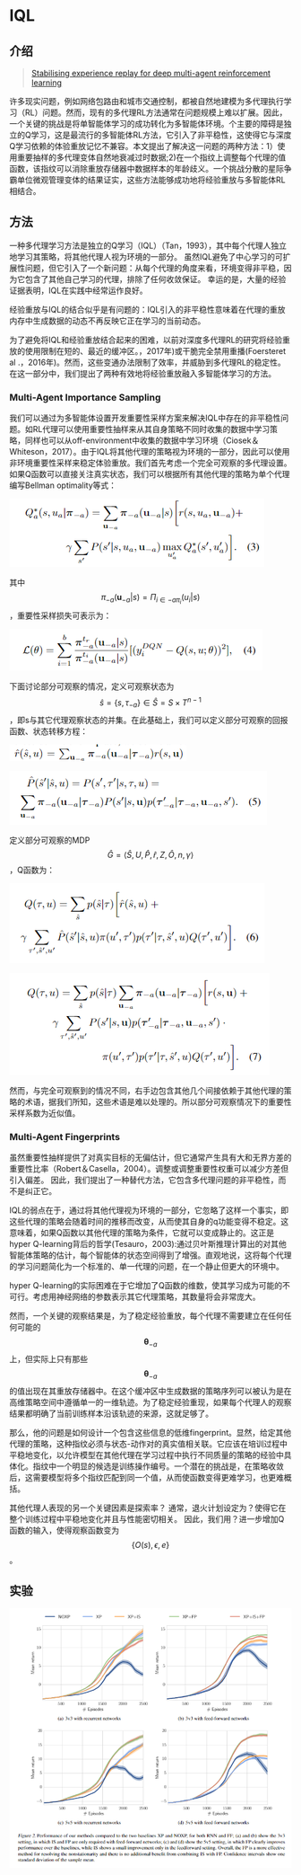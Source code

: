 # IQL

## 介绍

> [Stabilising experience replay for deep multi-agent reinforcement learning](https://arxiv.org/abs/1702.08887)

许多现实问题，例如网络包路由和城市交通控制，都被自然地建模为多代理执行学习（RL）问题。然而，现有的多代理RL方法通常在问题规模上难以扩展。因此，一个关键的挑战是将单智能体学习的成功转化为多智能体环境。个主要的障碍是独立的Q学习，这是最流行的多智能体RL方法，它引入了非平稳性，这使得它与深度Q学习依赖的体验重放记忆不兼容。本文提出了解决这一问题的两种方法：1）使用重要抽样的多代理变体自然地衰减过时数据;2\)在一个指纹上调整每个代理的值函数，该指纹可以消除重放存储器中数据样本的年龄歧义。一个挑战分散的星际争霸单位微观管理变体的结果证实，这些方法能够成功地将经验重放与多智能体RL相结合。

## 方法

一种多代理学习方法是独立的Q学习（IQL）（Tan，1993），其中每个代理人独立地学习其策略，将其他代理人视为环境的一部分。 虽然IQL避免了中心学习的可扩展性问题，但它引入了一个新问题：从每个代理的角度来看，环境变得非平稳，因为它包含了其他自己学习的代理，排除了任何收敛保证。 幸运的是，大量的经验证据表明，IQL在实践中经常运作良好。

经验重放与IQL的结合似乎是有问题的：IQL引入的非平稳性意味着在代理的重放内存中生成数据的动态不再反映它正在学习的当前动态。

为了避免将IQL和经验重放结合起来的困难，以前对深度多代理RL的研究将经验重放的使用限制在短的、最近的缓冲区。，2017年\)或干脆完全禁用重播\(Foersteret al .，2016年\)。然而，这些变通办法限制了效率，并威胁到多代理RL的稳定性。在这一部分中，我们提出了两种有效地将经验重放融入多智能体学习的方法。

### Multi-Agent Importance Sampling

我们可以通过为多智能体设置开发重要性采样方案来解决IQL中存在的非平稳性问题。如RL代理可以使用重要性抽样来从其自身策略不同时收集的数据中学习策略，同样也可以从off-environment中收集的数据中学习环境（Ciosek＆Whiteson，2017）。由于IQL将其他代理的策略视为环境的一部分，因此可以使用非环境重要性采样来稳定体验重放。我们首先考虑一个完全可观察的多代理设置。 如果Q函数可以直接关注真实状态，我们可以根据所有其他代理的策略为单个代理编写Bellman optimality等式：

![](../../.gitbook/assets/image%20%28113%29.png)

其中 $$\pi_{-a}\left(\mathbf{u}_{-a} | s\right)=\Pi_{i \in-a \pi_{i}}\left(u_{i} | s\right)$$ ，重要性采样损失可表示为：

![](../../.gitbook/assets/image%20%2829%29.png)

下面讨论部分可观察的情况，定义可观察状态为 $$\hat{s}=\left\{s, \tau_{-a}\right\} \in \hat{S}=S \times T^{n-1}$$ ，即s与其它代理观察状态的并集。在此基础上，我们可以定义部分可观察的回报函数、状态转移方程：

![](../../.gitbook/assets/image%20%28164%29.png)

![](../../.gitbook/assets/image%20%286%29.png)

定义部分可观察的MDP $$\widehat{G}=\langle\hat{S}, U, \hat{P}, \hat{r}, Z, \hat{O}, n, \gamma\rangle$$ ，Q函数为：

![](../../.gitbook/assets/image%20%2825%29.png)

![](../../.gitbook/assets/image%20%2871%29.png)

然而，与完全可观察到的情况不同，右手边包含其他几个间接依赖于其他代理的策略的术语，据我们所知，这些术语是难以处理的。所以部分可观察情况下的重要性采样系数为近似值。

### Multi-Agent Fingerprints

虽然重要性抽样提供了对真实目标的无偏估计，但它通常产生具有大和无界方差的重要性比率（Robert＆Casella，2004）。调整或调整重要性权重可以减少方差但引入偏差。 因此，我们提出了一种替代方法，它包含多代理问题的非平稳性，而不是纠正它。

IQL的弱点在于，通过将其他代理视为环境的一部分，它忽略了这样一个事实，即这些代理的策略会随着时间的推移而改变，从而使其自身的q功能变得不稳定。这意味着，如果Q函数以其他代理的策略为条件，它就可以变成静止的。这正是hyper Q-learning背后的哲学\(Tesauro，2003\):通过贝叶斯推理计算出的对其他智能体策略的估计，每个智能体的状态空间得到了增强。直观地说，这将每个代理的学习问题简化为一个标准的、单一代理的问题，在一个静止但更大的环境中。

hyper Q-learning的实际困难在于它增加了Q函数的维数，使其学习成为可能的不可行。考虑用神经网络的参数表示其它代理策略，其数量将会非常庞大。

然而，一个关键的观察结果是，为了稳定经验重放，每个代理不需要建立在任何任何可能的 $$\boldsymbol{\theta}_{-a}$$ 上，但实际上只有那些 $$\boldsymbol{\theta}_{-a}$$ 的值出现在其重放存储器中。在这个缓冲区中生成数据的策略序列可以被认为是在高维策略空间中遵循单一的一维轨迹。为了稳定经验重现，如果每个代理人的观察结果都明确了当前训练样本沿该轨迹的来源，这就足够了。

那么，他的问题是如何设计一个包含这些信息的低维fingerprint。显然，给定其他代理的策略，这种指纹必须与状态-动作对的真实值相关联。它应该在培训过程中平稳地变化，以允许模型在其他代理在学习过程中执行不同质量的策略的经验中具体化。指纹中一个明显的候选是训练操作编号。一个潜在的挑战是，在策略收敛后，这需要模型将多个指纹匹配到同一个值，从而使函数变得更难学习，也更难概括。

其他代理人表现的另一个关键因素是探索率？ 通常，退火计划设定为？使得它在整个训练过程中平稳地变化并且与性能密切相关。 因此，我们用？进一步增加Q函数的输入，使得观察函数变为 $$\{O(s), \epsilon, e\}$$ 。

## 实验

![](../../.gitbook/assets/image%20%2878%29.png)





